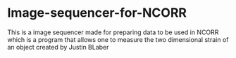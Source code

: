 # Image-sequencer-for-NCORR
This is a image sequencer made for preparing data to be used in NCORR which is a program that allows one to measure the two dimensional strain of an object created by Justin BLaber
